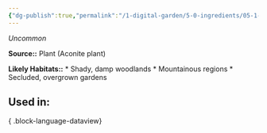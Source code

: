 ```yaml
---
{"dg-publish":true,"permalink":"/1-digital-garden/5-0-ingredients/05-1-plants/bundle-of-aconite/","tags":["ingredient","uncommon"]}
---
```


*Uncommon*

**Source::** Plant (Aconite plant)

**Likely Habitats::** * Shady, damp woodlands * Mountainous regions * Secluded, overgrown gardens

## Used in:


{ .block-language-dataview}

